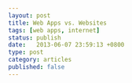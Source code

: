 ```yaml
---
layout: post
title: Web Apps vs. Websites
tags: [web apps, internet]
status: publish
date:   2013-06-07 23:59:13 +0800
type: post
category: articles
published: false
---
```


